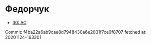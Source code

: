 # Федорчук
- [30: AC](30.md)

Commit: f4ba22a6ab9cae8d7948430a6e2031f7ce9f8707
 fetched at: 20201124-163301
